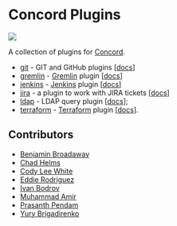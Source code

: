 # Concord Plugins

![](https://img.shields.io/maven-central/v/com.walmartlabs.concord.plugins/concord-plugins-parent.svg)

A collection of plugins for [Concord](https://concord.walmartlabs.com).

- [git](./tasks/git) - GIT and GitHub plugins [[docs](https://concord.walmartlabs.com/docs/plugins/git.html)]
- [gremlin](./tasks/gremlin) - [Gremlin](https://www.gremlin.com/) plugin [[docs](https://concord.walmartlabs.com/docs/plugins/gremlin.html)]
- [jenkins](./tasks/jenkins) - [Jenkins](https://jenkins.io/) plugin [[docs](https://concord.walmartlabs.com/docs/plugins/jenkins.html)]
- [jira](./tasks/jira) - a plugin to work with JIRA tickets [[docs](https://concord.walmartlabs.com/docs/plugins/jira.html)]
- [ldap](./tasks/ldap) - LDAP query plugin [[docs](https://concord.walmartlabs.com/docs/plugins/ldap.html)];
- [terraform](./tasks/terraform) - [Terraform](https://www.terraform.io/) plugin [[docs](https://concord.walmartlabs.com/docs/plugins/terraform.html)].

## Contributors

- [Benjamin Broadaway](https://github.com/benbroadaway)
- [Chad Helms](https://github.com/helmser)
- [Cody Lee White](https://github.com/CodyLeeWhite)
- [Eddie Rodriguez](https://github.com/hrodz13)
- [Ivan Bodrov](https://github.com/ibodrov/)
- [Muhammad Amir](https://github.com/muhammad-amir-confiz)
- [Prasanth Pendam](https://github.com/ppendha)
- [Yury Brigadirenko](https://github.com/brig)
